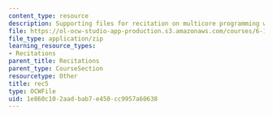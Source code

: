 ```yaml
---
content_type: resource
description: Supporting files for recitation on multicore programming with Cell.
file: https://ol-ocw-studio-app-production.s3.amazonaws.com/courses/6-189-multicore-programming-primer-january-iap-2007/1e860c102aadbab7e450cc9957a60638_rec5.zip
file_type: application/zip
learning_resource_types:
- Recitations
parent_title: Recitations
parent_type: CourseSection
resourcetype: Other
title: rec5
type: OCWFile
uid: 1e860c10-2aad-bab7-e450-cc9957a60638
---
```

